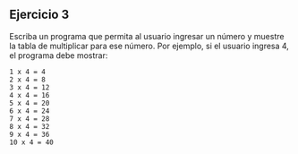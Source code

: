 ## Ejercicio 3
Escriba un programa que permita al usuario ingresar un número y muestre la tabla de multiplicar para ese número. Por ejemplo, si el usuario ingresa 4, el programa debe mostrar:

```
1 x 4 = 4
2 x 4 = 8
3 x 4 = 12
4 x 4 = 16
5 x 4 = 20
6 x 4 = 24
7 x 4 = 28
8 x 4 = 32
9 x 4 = 36
10 x 4 = 40
```

